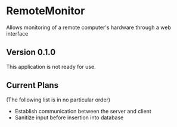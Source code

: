# RemoteMonitor
Allows monitoring of a remote computer's hardware through a web interface


## Version 0.1.0
This application is not ready for use.


## Current Plans
(The following list is in no particular order)

- Establish communication between the server and client
- Sanitize input before insertion into database
